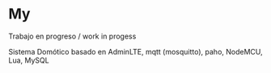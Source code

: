 # My

Trabajo en progreso / work in progess

Sistema Domótico basado en AdminLTE, mqtt (mosquitto), paho, NodeMCU, Lua, MySQL
